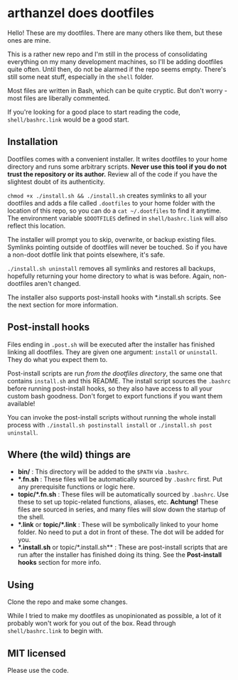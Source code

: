 arthanzel does dootfiles
=====================
Hello! These are my dootfiles. There are many others like them, but these ones are mine.

This is a rather new repo and I'm still in the process of consolidating everything on my many development machines, so I'll be adding dootfiles quite often. Until then, do not be alarmed if the repo seems empty. There's still some neat stuff, especially in the `shell` folder.

Most files are written in Bash, which can be quite cryptic. But don't worry - most files are liberally commented.

If you're looking for a good place to start reading the code, `shell/bashrc.link` would be a good start.


Installation
------------
Dootfiles comes with a convenient installer. It writes dootfiles to your home directory and runs some arbitrary scripts. **Never use this tool if you do not trust the repository or its author.** Review all of the code if you have the slightest doubt of its authenticity.

`chmod +x ./install.sh && ./install.sh` creates symlinks to all your dootfiles and adds a file called `.dootfiles` to your home folder with the location of this repo, so you can do a `cat ~/.dootfiles` to find it anytime. The environment variable `$DOOTFILES` defined in `shell/bashrc.link` will also reflect this location.

The installer will prompt you to skip, overwrite, or backup existing files. Symlinks pointing outside of dootfiles will never be touched. So if you have a non-doot dotfile link that points elsewhere, it's safe.

`./install.sh uninstall` removes all symlinks and restores all backups, hopefully returning your home directory to what is was before. Again, non-dootfiles aren't changed.

The installer also supports post-install hooks with *.install.sh scripts. See the next section for more information.

Post-install hooks
------------------
Files ending in `.post.sh` will be executed after the installer has finished linking all dootfiles. They are given one argument: `install` or `uninstall`. They do what you expect them to.

Post-install scripts are run *from the dootfiles directory*, the same one that contains `install.sh` and this README. The install script sources the `.bashrc` before running post-install hooks, so they also have access to all your custom bash goodness. Don't forget to export functions if you want them available!

You can invoke the post-install scripts without running the whole install process with `./install.sh postinstall install` or `./install.sh post uninstall`.

Where (the wild) things are
----------------
- **bin/** : This directory will be added to the `$PATH` via `.bashrc`.
- **\*.fn.sh** : These files will be automatically sourced by `.bashrc` first. Put any prerequisite functions or logic here.
- **topic/*.fn.sh** : These files will be automatically sourced by `.bashrc`. Use these to set up topic-related functions, aliases, etc. **Achtung!** These files are sourced in series, and many files will slow down the startup of the shell.
- **\*.link** or **topic/*.link** : These will be symbolically linked to your home folder. No need to put a dot in front of these. The dot will be added for you.
- **\*.install.sh** or topic/*.install.sh** : These are post-install scripts that are run after the installer has finished doing its thing. See the **Post-install hooks** section for more info.

Using
-----
Clone the repo and make some changes.

While I tried to make my dootfiles as unopinionated as possible, a lot of it probably won't work for you out of the box. Read through `shell/bashrc.link` to begin with.

MIT licensed
------------
Please use the code.
